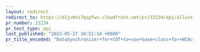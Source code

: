 ```yaml
---
layout: redirect
redirect_to: https://d1jvmts7qipfwv.cloudfront.net/pr/33234/api/allure-report/index.html
pr_number: 33234
pr_test_type: api
last_published: "2022-05-27 10:51:14 +0000"
pr_title_encoded: "DataSynchronizer+for+COT+to+use+base+class+for+WCActionUpdator."
---
```

